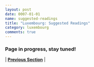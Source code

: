 ```yaml
---
layout: post
date: 0007-01-01
name: suggested-readings
title: "Luxembourg: Suggested Readings"
category: luxembourg
comments: true
---
```


### Page in progress, stay tuned!


| **[Previous Section]( https://neo-project.github.io/global-blockchain-compliance-hub//luxembourg/luxembourg-nullify-smart-contracts.html)** |
